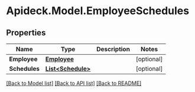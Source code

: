 # Apideck.Model.EmployeeSchedules

## Properties

Name | Type | Description | Notes
------------ | ------------- | ------------- | -------------
**Employee** | [**Employee**](Employee.md) |  | [optional] 
**Schedules** | [**List&lt;Schedule&gt;**](Schedule.md) |  | [optional] 

[[Back to Model list]](../README.md#documentation-for-models) [[Back to API list]](../README.md#documentation-for-api-endpoints) [[Back to README]](../README.md)

